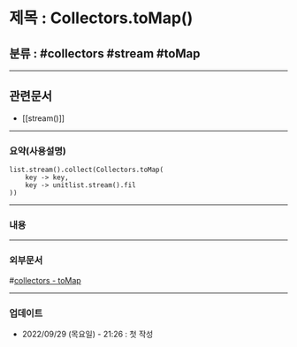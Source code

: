 # 제목 : Collectors.toMap()

## 분류 : #collectors #stream #toMap

---
## 관련문서
- [[stream()]]

----
### 요약(사용설명)
```
list.stream().collect(Collectors.toMap(
	key -> key,
	key -> unitlist.stream().fil
))

```

---
### 내용

----
### 외부문서
#[collectors - toMap](https://kapentaz.github.io/java/Collectors.toMap%EC%9D%80-NPE-%EC%A3%BC%EC%9D%98%EA%B0%80-%ED%95%84%EC%9A%94%ED%95%98%EB%8B%A4/#)

----
### 업데이트
-  2022/09/29 (목요일) - 21:26 : 첫 작성








